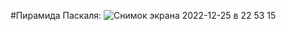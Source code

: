#Пирамида Паскаля:
![Снимок экрана 2022-12-25 в 22 53 15](https://user-images.githubusercontent.com/45867076/209480499-8a2a379e-35dd-4645-8b61-66355d7381d2.png)
